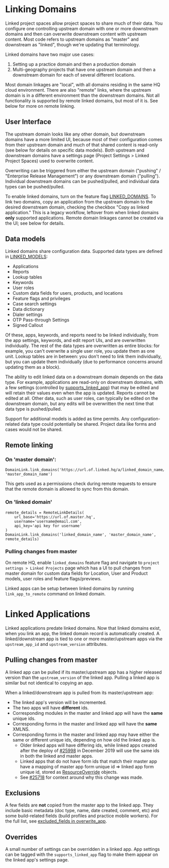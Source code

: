 # Linking Domains

Linked project spaces allow project spaces to share much of their data. You configure one controlling upstream domain
with one or more downstream domains and then can overwrite downstream content with upstream content.
Most code refers to upstream domains as "master" and downstream as "linked", though we're updating that
terminology.

Linked domains have two major use cases:

1. Setting up a practice domain and then a production domain
1. Multi-geography projects that have one upstream domain and then a downstream domain for each of several different locations.

Most domain linkages are "local",  with all domains residing in the same HQ cloud environment.
There are also "remote" links, where the upstream domain is in a different environment than the downstream domains.
Not all functionality is supported by remote linked domains, but most of it is. See below for more on remote
linking.

## User Interface

The upstream domain looks like any other domain, but downstream domains have a more limited UI, because most of
their configuration
comes from their upstream domain and much of that shared content is read-only (see below for details on specific
data models). Both upstream and downstream domains have a settings
page (Project Settings > Linked Project Spaces) used to overwrite content.

Overwriting can be triggered from either the upstream domain ("pushing" / "Enterprise Release Management") or any
downstream domain ("pulling"). Individual downstream domains can be pushed/pulled, and individual data types can be
pushed/pulled.

To enable linked domains, turn on the feature flag
[LINKED_DOMAINS](https://github.com/dimagi/commcare-hq/blob/966b62cc113b56af771906def76833446b4ba025/corehq/toggles.py#L1497).
To link two domains, copy an application from the upstream domain to the desired downstream domain, checking the
checkbox "Copy as linked application." This is a legacy workflow, leftover from when linked domains **only**
supported applications. Remote domain linkages cannot be created via the UI; see below for details.

## Data models

Linked domains share configuration data. Supported data types are defined in
[LINKED_MODELS](https://github.com/dimagi/commcare-hq/blob/966b62cc113b56af771906def76833446b4ba025/corehq/apps/linked_domain/const.py#L13):

- Applications
- Reports
- Lookup tables
- Keywords
- User roles
- Custom data fields for users, products, and locations
- Feature flags and privileges
- Case search settings
- Data dictionary
- Dialer settings
- OTP Pass-through Settings
- Signed Callout

Of these, apps, keywords, and reports need to be linked individually, from the app settings, keywords, and edit report UIs, and are
overwritten individually. The rest of the data types are overwritten as entire blocks: for example, you can't
overwrite a single user role, you update them as one unit. Lookup tables are in between: you don't need to link
them individually, but you can update them individually (due to performance concerns around updating them as a
block).

The ability to edit linked data on a downstream domain depends on the data type. For example, applications are
read-only on downstream domains, with a few settings (controlled by
[supports_linked_app](https://github.com/dimagi/commcare-hq/blob/966b62cc113b56af771906def76833446b4ba025/corehq/apps/app_manager/static/app_manager/json/commcare-profile-settings.yaml#L97))
that may be edited and will retain their
values even when the app is updated. Reports cannot be edited at all. Other data, such as user roles, can typically
be edited on the downstream domain, but any edits will be overwritten the next time that data type is
pushed/pulled.

Support for additional models is added as time permits. Any configuration-related data type could potentially be shared.
Project data like forms and cases would not be shared.


## Remote linking

### On 'master domain':

```
DomainLink.link_domains('https://url.of.linked.hq/a/linked_domain_name/', 'master_domain_name')
```

This gets used as a permissions check during remote requests to ensure
that the remote domain is allowed to sync from this domain.

### On 'linked domain'

```
remote_details = RemoteLinkDetails(
    url_base='https://url.of.master.hq',
    username='username@email.com',
    api_key='api key for username'
)
DomainLink.link_domains('linked_domain_name', 'master_domain_name', remote_details)
```

### Pulling changes from master

On remote HQ, enable `linked_domains` feature flag and navigate to `project settings > Linked Projects` page which has a UI to pull changes from master domain for custom data fields for Location, User and Product models, user roles and feature flags/previews.

Linked apps can be setup between linked domains by running `link_app_to_remote` command on linked domain.

# Linked Applications

Linked applications predate linked domains. Now that linked domains exist, when you link an app, the linked domain record is automatically created. A linked/downstream app is tied to one or more master/upstream apps via the `upstream_app_id` and `upstream_version` attributes. 

## Pulling changes from master
A linked app can be pulled if its master/upstream app has a higher released version than the `upstream_version` of the linked app. Pulling a linked app is similar but not identical to copying an app.

When a linked/downstream app is pulled from its master/upstream app:
- The linked app's version will be incremented.
- The two apps will have **different** ids.
- Corresponding modules in the master and linked app will have the **same** unique ids.
- Corresponding forms in the master and linked app will have the **same** XMLNS.
- Corresponding forms in the master and linked app may have either the same or different unique ids, depending on how old the linked app is.
   - Older linked apps will have differing ids, while linked apps created after the deploy of [#25998](https://github.com/dimagi/commcare-hq/pull/25998) in December 2019 will use the same ids in both the linked and master apps.
   - Linked apps that do not have form ids that match their master app have a mapping of master app form unique id => linked app form unique id, stored as [ResourceOverride](https://github.com/dimagi/commcare-hq/blob/15ceabdccf0ed49ed306462b3a154fe14886bf27/corehq/apps/app_manager/suite_xml/post_process/resources.py#L11) objects.
   - See [#25718](https://github.com/dimagi/commcare-hq/issues/25718) for context around why this change was made.

## Exclusions
A few fields are **not** copied from the master app to the linked app. They include basic metadata (doc type, name, date created, comment, etc) and some build-related fields (build profiles and practice mobile workers). For the full list, see [excluded_fields in overwrite_app](https://github.com/dimagi/commcare-hq/blob/47b197378fc196ff25a88dc5b2c56a389aaec85f/corehq/apps/app_manager/views/utils.py#L165-L169).

## Overrides
A small number of settings can be overridden in a linked app. App settings can be tagged with the `supports_linked_app` flag to make them appear on the linked app's settings page.